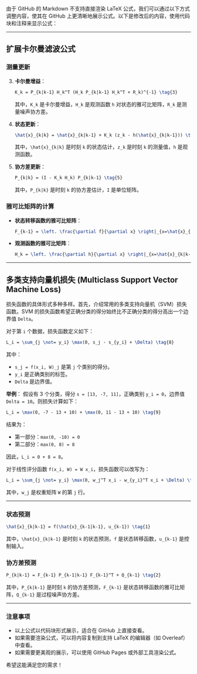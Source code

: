由于 GitHub 的 Markdown 不支持直接渲染 LaTeX 公式，我们可以通过以下方式调整内容，使其在 GitHub 上更清晰地展示公式。以下是修改后的内容，使用代码块和注释来显示公式：

---

## 扩展卡尔曼滤波公式

### 测量更新

3. **卡尔曼增益**：
   ```latex
   K_k = P_{k|k-1} H_k^T (H_k P_{k|k-1} H_k^T + R_k)^{-1} \tag{3}
   ```
   其中，`K_k` 是卡尔曼增益，`H_k` 是观测函数 `h` 对状态的雅可比矩阵，`R_k` 是测量噪声协方差。

4. **状态更新**：
   ```latex
   \hat{x}_{k|k} = \hat{x}_{k|k-1} + K_k (z_k - h(\hat{x}_{k|k-1})) \tag{4}
   ```
   其中，`\hat{x}_{k|k}` 是时刻 `k` 的状态估计，`z_k` 是时刻 `k` 的测量值，`h` 是观测函数。

5. **协方差更新**：
   ```latex
   P_{k|k} = (I - K_k H_k) P_{k|k-1} \tag{5}
   ```
   其中，`P_{k|k}` 是时刻 `k` 的协方差估计，`I` 是单位矩阵。

### 雅可比矩阵的计算

- **状态转移函数的雅可比矩阵**：
  ```latex
  F_{k-1} = \left. \frac{\partial f}{\partial x} \right|_{x=\hat{x}_{k-1|k-1}, u=u_{k-1}} \tag{6}
  ```

- **观测函数的雅可比矩阵**：
  ```latex
  H_k = \left. \frac{\partial h}{\partial x} \right|_{x=\hat{x}_{k|k-1}} \tag{7}
  ```

---

## 多类支持向量机损失 (Multiclass Support Vector Machine Loss)

损失函数的具体形式多种多样。首先，介绍常用的多类支持向量机（SVM）损失函数。SVM 的损失函数希望正确分类的得分始终比不正确分类的得分高出一个边界值 `Delta`。

对于第 `i` 个数据，损失函数定义如下：
```latex
L_i = \sum_{j \not= y_i} \max(0, s_j - s_{y_i} + \Delta) \tag{8}
```
其中：
- `s_j = f(x_i, W)_j` 是第 `j` 个类别的得分。
- `y_i` 是正确类别的标签。
- `Delta` 是边界值。

**举例**：
假设有 3 个分类，得分 `s = [13, -7, 11]`，正确类别 `y_i = 0`，边界值 `Delta = 10`。则损失计算如下：
```latex
L_i = \max(0, -7 - 13 + 10) + \max(0, 11 - 13 + 10) \tag{9}
```
结果为：
- 第一部分：`max(0, -10) = 0`
- 第二部分：`max(0, 8) = 8`

因此，`L_i = 0 + 8 = 8`。

对于线性评分函数 `f(x_i, W) = W x_i`，损失函数可以改写为：
```latex
L_i = \sum_{j \not= y_i} \max(0, w_j^T x_i - w_{y_i}^T x_i + \Delta) \tag{10}
```
其中，`w_j` 是权重矩阵 `W` 的第 `j` 行。

---

### 状态预测
```latex
\hat{x}_{k|k-1} = f(\hat{x}_{k-1|k-1}, u_{k-1}) \tag{1}
```
其中，`\hat{x}_{k|k-1}` 是时刻 `k` 的状态预测，`f` 是状态转移函数，`u_{k-1}` 是控制输入。

### 协方差预测
```latex
P_{k|k-1} = F_{k-1} P_{k-1|k-1} F_{k-1}^T + Q_{k-1} \tag{2}
```
其中，`P_{k|k-1}` 是时刻 `k` 的协方差预测，`F_{k-1}` 是状态转移函数的雅可比矩阵，`Q_{k-1}` 是过程噪声协方差。

---

### 注意事项
- 以上公式以代码块形式展示，适合在 GitHub 上直接查看。
- 如果需要渲染公式，可以将内容复制到支持 LaTeX 的编辑器（如 Overleaf）中查看。
- 如果需要更美观的展示，可以使用 GitHub Pages 或外部工具渲染公式。

希望这能满足您的需求！

